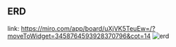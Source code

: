 ## ERD 
link: https://miro.com/app/board/uXjVK5TeuEw=/?moveToWidget=3458764593928370796&cot=14
![erd](https://github.com/si0852/Concert_Reservation_Ticketing/assets/64186698/a9cb2b10-f9fd-4d39-85cb-28f3092782db)